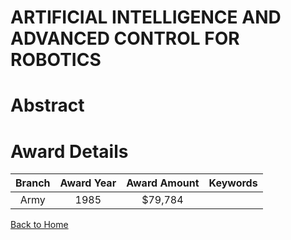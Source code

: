 
ARTIFICIAL INTELLIGENCE AND ADVANCED CONTROL FOR ROBOTICS
=========================================================

# Abstract


  

# Award Details

|Branch|Award Year|Award Amount|Keywords|
| :---: | :---: | :---: | :---: |
|Army|1985|$79,784||
  
  


[Back to Home](https://github.com/chrischow/dod_sbir_awards#739)
